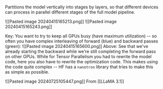 Partitions the model vertically into stages by layers, so that different devices can process in parallel different stages of the full model pipeline. 

![[Pasted image 20240415165213.png]]
![[Pasted image 20240415165243.png]]

Key: You want to try to keep all GPUs busy (have maximum utilization) -- so often you have complex interleaving of forward (blue) and backward passes (green):
![[Pasted image 20240415165600.png]]
Above: See that we've already starting the backward while we're still completing the forward pass on other GPUs.
While for Tensor Parallelism you had to rewrite the model code, here you also have to rewrite the optimization code. This makes using the code quite complex -- HF has a `nanotron` library that tries to make this as simple as possible.


![[Pasted image 20240725105447.png]]
From [[LLaMA 3.1]]
